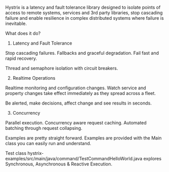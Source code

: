 Hystrix is a latency and fault tolerance library designed to isolate points of access to remote systems, services and 3rd party libraries, stop cascading failure and enable resilience in complex distributed systems where failure is inevitable.

What does it do?

1) Latency and Fault Tolerance

Stop cascading failures. Fallbacks and graceful degradation. Fail fast and rapid recovery.

Thread and semaphore isolation with circuit breakers.

2) Realtime Operations

Realtime monitoring and configuration changes. Watch service and property changes take effect immediately as they spread across a fleet.

Be alerted, make decisions, affect change and see results in seconds.

3) Concurrency

Parallel execution. Concurrency aware request caching. Automated batching through request collapsing.

Examples are pretty straight forward. Examples are provided with the Main class you can easily run and understand.

Test class hystrix-examples/src/main/java/command/TestCommandHelloWorld.java explores Synchronous, Asynchronous & Reactive Execution.
